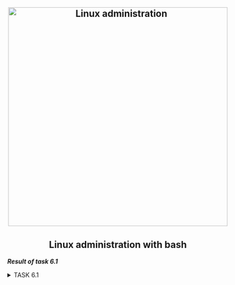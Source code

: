 <h2 align="center"> 
  <img alt="Linux administration" src="https://d3mxt5v3yxgcsr.cloudfront.net/courses/2352/course_2352_image.png?v=1639360962" width="500"> 
</h2>
<h2 align="center"> Linux administration with bash </h2>

***Result of task 6.1*** <br>

<details><summary>TASK 6.1</summary><br>
1. Create virtual machines connection according to figure 1:<br> 

 <img alt="" src="https://github.com/zinchenko-ihor/DevOps_online_Kyiv_2021Q4/blob/master/m6/Task6.1/IMG/figure_1.png"><br>
